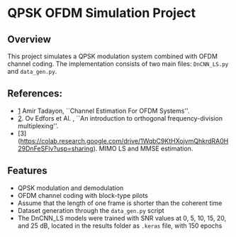 # QPSK OFDM Simulation Project

## Overview
This project simulates a QPSK modulation system combined with OFDM channel coding. The implementation consists of two main files: `DnCNN_LS.py` and `data_gen.py`.
## References:
  - [1](https://repository.library.northeastern.edu/files/neu:cj82pr619/fulltext.pdf) Amir Tadayon, ``Channel Estimation For OFDM Systems''.
  - [2](https://www.diva-portal.org/smash/get/diva2:996957/FULLTEXT01.pdf). Ov Edfors et Al. , ``An introduction to orthogonal frequency-division multiplexing''.
  - [3] (https://colab.research.google.com/drive/1WqbC9KtHXojvmQhkrdRA0H29DnFeSFlv?usp=sharing). MIMO LS and MMSE estimation.
## Features
- QPSK modulation and demodulation
- OFDM channel coding with block-type pilots
- Assume that the length of one frame is shorter than the coherent time
- Dataset generation through the `data_gen.py` script
- The DnCNN_LS models were trained with SNR values at 0, 5, 10, 15, 20, and 25 dB, located in the results folder as `.keras` file, with 150 epochs

